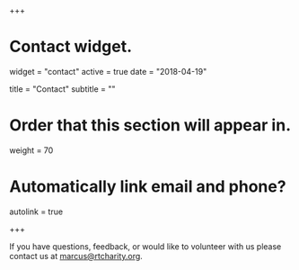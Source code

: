 +++
# Contact widget.
widget = "contact"
active = true
date = "2018-04-19"

title = "Contact"
subtitle = ""

# Order that this section will appear in.
weight = 70

# Automatically link email and phone?
autolink = true

+++

If you have questions, feedback, or would like to volunteer with us please contact us at [marcus@rtcharity.org](mailto:marcus@rtcharity.org).